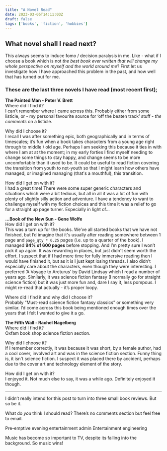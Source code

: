 ```yaml
---
title: "A Novel Read"
date: 2023-03-05T14:11:03Z
draft: false
tags: ['books', 'fiction', 'hobbies']
---
```


## What novel shall I read next?

This always seems to induce fomo / decision paralysis in me. Like - what if I choose a book which is not _the best book ever written that will change my whole perspective on myself and the world around me_? First let us investigate how I have approached this problem in the past, and how well that has turned out for me.

### These are the last three novels I have read (most recent first);

**The Painted Man - Peter V. Brett**  
Where did I find it?  
I can’t remember where I came across this. Probably either from some listicle, or - my personal favourite source for ‘off the beaten track’ stuff - _the comments_ on a listicle.  

Why did I choose it?  
I recall I was after something epic, both geographically and in terms of timescales; it’s fun when a book takes characters from a young age right through to middle / old age. Perhaps I am seeking this because it ties in with where I am at at the moment; in my early forties I find myself needing to change some things to stay happy, and change seems to be more uncomfortable than it used to be. It could be useful to read fiction covering the transition from youth to not-youth so that I might learn how others have managed, or imagined managing (that's a mouthful), this transition.  

How did I get on with it?  
I had a great time! There were some super generic characters and situations which were a bit tedious, but all in all it was a lot of fun with plenty of slightly silly action and adventure. I have a tendency to want to challenge myself with my fiction choices and this time it was a relief to go for a straight up page turner. Especially in light of…

**...Book of the New Sun - Gene Wolfe**  
How did I get on with it?  
This was a turn up for the books. We’ve all started books that we have not finished, but I’d imagine that it's usually after reading somewhere between 1 page and `page_qty * 0.25` pages (i.e. up to a quarter of the book). I managed **94% of 600 pages** before stopping. And I’m pretty sure I won’t pick it up again. It was rewarding in places, but just didn't seem worth the effort. I suspect that if I had more time for fully immersive reading then I would have finished it, but as it is I just kept losing threads. I also didn’t especially care about the characters, even though they were interesting. 
I preferred ‘A Voyage to Arcturus’ by David Lindsay which I read a number of years ago. Similarly, it was science fiction fantasy (I normally go for straight science fiction) but it was just more fun and, dare I say it, less pompous. I might re-read that actually - it’s proper loopy. 

Where did I find it and why did I choose it?  
Probably “Must-read science fiction fantasy classics” or something very similar. I’d come across this book being mentioned enough times over the years that I felt I wanted to give it a go. 

**The Fifth Wall - Rachel Nagelberg**  
Where did I find it?  
Oxfam book shop science fiction section.  

Why did I choose it?  
If I remember correctly, it was because it was short, by a female author, had a cool cover, involved art and was in the science fiction section. Funny thing is, it isn't science fiction. I suspect it was placed there by accident, perhaps due to the cover art and technology element of the story. 

How did I get on with it?  
I enjoyed it. Not much else to say, it was a while ago. Definitely enjoyed it though. 

---

I didn’t really intend for this post to turn into three small book reviews. But so be it. 

What do _you_ think I should read? There’s no comments section but feel free to email. 




Pre-emptive evening entertainment admin
Entertainment engineering


Music has become so important to TV, despite its falling into the background. So music wins!


